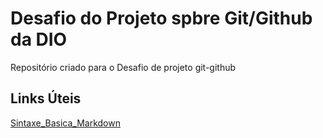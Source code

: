 # Desafio do Projeto spbre Git/Github da DIO
Repositório criado para o Desafio de projeto git-github

## Links Úteis
[Sintaxe_Basica_Markdown](https://www.markdownguide.org/basic-syntax/)
